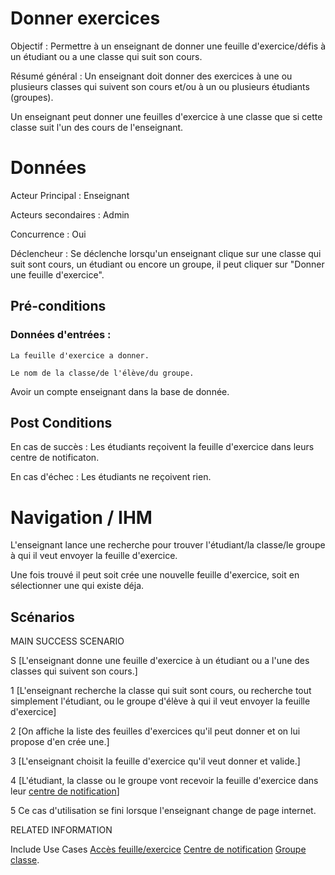 ﻿# Donner exercices

Objectif : Permettre à un enseignant de donner une feuille d'exercice/défis à un étudiant ou a une classe qui suit son cours.

Résumé général : Un enseignant doit donner des exercices à une ou plusieurs classes qui suivent son cours et/ou à un ou plusieurs étudiants (groupes).

Un enseignant peut donner une feuilles d'exercice à une classe que si cette classe suit l'un des cours de l'enseignant.


# Données

Acteur Principal : Enseignant

Acteurs secondaires : Admin

Concurrence : Oui

Déclencheur : Se déclenche lorsqu'un enseignant clique sur une classe qui suit sont cours, un étudiant ou encore un groupe, il peut cliquer sur "Donner une feuille d'exercice".


## Pré-conditions

### Données d'entrées :

	La feuille d'exercice a donner.

	Le nom de la classe/de l'élève/du groupe.

Avoir un compte enseignant dans la base de donnée.

## Post Conditions

En cas de succès : Les étudiants reçoivent la feuille d'exercice dans leurs centre de notificaton.

En cas d'échec : Les étudiants ne reçoivent rien.

# Navigation / IHM 

L'enseignant lance une recherche pour trouver l'étudiant/la classe/le groupe à qui il veut envoyer la feuille d'exercice.

Une fois trouvé il peut soit crée une nouvelle feuille d'exercice, soit en sélectionner une qui existe déja.



## Scénarios

MAIN SUCCESS SCENARIO

S	[L'enseignant donne une feuille d'exercice à un étudiant ou a l'une des classes qui suivent son cours.]

1	[L'enseignant recherche la classe qui suit sont cours, ou recherche tout simplement l'étudiant, ou le groupe d'élève à qui il veut envoyer la feuille d'exercice]

2	[On affiche la liste des feuilles d'exercices qu'il peut donner et on lui propose d'en crée une.]

3	[L'enseignant choisit la feuille d'exercice qu'il veut donner et valide.]

4	[L'étudiant, la classe ou le groupe vont recevoir la feuille d'exercice dans leur [centre de notification](/centredenotification.md)]

5    Ce cas d'utilisation se fini lorsque l'enseignant change de page internet.


RELATED INFORMATION

Include Use Cases	[Accès feuille/exercice](accesfeuilleexercice.md) [Centre de notification](/centredenotification.md) [Groupe](/groupe.md) [classe](/classe/md).



<!--- 
Author : Jordan
Validator :  
-->
